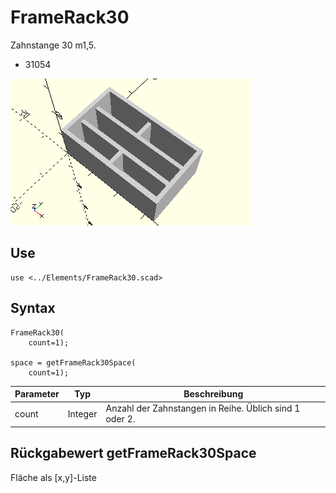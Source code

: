 # FrameRack30
Zahnstange 30 m1,5.
- 31054

![FrameRack30](../../images/FrameRack30.png)

## Use
```
use <../Elements/FrameRack30.scad>
```

## Syntax
```
FrameRack30(
    count=1);

space = getFrameRack30Space(
    count=1);
```

| Parameter | Typ | Beschreibung |
| ------ | ------ | ------ |
| count | Integer | Anzahl der Zahnstangen in Reihe. Üblich sind 1 oder 2. |

## Rückgabewert getFrameRack30Space
Fläche als \[x,y]-Liste